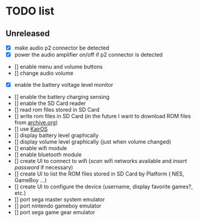 # TODO list

## Unreleased

- [x] make audio p2 connector be detected
- [x] power the audio amplifier on/off if p2 connector is detected
- [] enable menu and volume buttons
- [] change audio volume
- [x] enable the battery voltage level monitor
- [] enable the battery charging sensing
- [] enable the SD Card reader
- [] read rom files stored in SD Card
- [] write rom files in SD Card (in the future I want to download ROM files from [archive.org](https://archive.org))
- [] use [KairOS](https://github.com/kairos-dev/KairOS) 
- [] display battery level graphically
- [] display volume level graphically (just when volume changed)
- [] enable wifi module
- [] enable bluetooth module
- [] create UI to connect to wifi (*scan* wifi networks available and *insert password* if necessary)
- [] create UI to list the ROM files stored in SD Card by Platform ( NES, GameBoy ...)
- [] create UI to configure the device (username, display favorite games?, etc.)
- [] port sega master system emulator
- [] port nintendo gameboy emulator
- [] port sega game gear emulator
